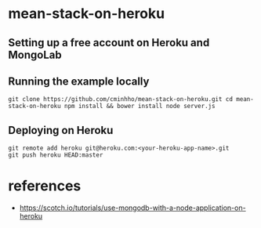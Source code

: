 # mean-stack-on-heroku

## Setting up a free account on Heroku and MongoLab

## Running the example locally
``
git clone https://github.com/cminhho/mean-stack-on-heroku.git
cd mean-stack-on-heroku
npm install && bower install
node server.js
``

## Deploying on Heroku
```
git remote add heroku git@heroku.com:<your-heroku-app-name>.git
git push heroku HEAD:master
```

# references
- https://scotch.io/tutorials/use-mongodb-with-a-node-application-on-heroku
